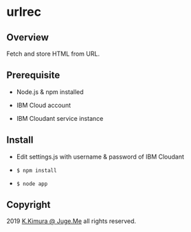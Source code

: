 # urlrec

## Overview

Fetch and store HTML from URL.


## Prerequisite

- Node.js & npm installed

- IBM Cloud account

- IBM Cloudant service instance


## Install

- Edit settings.js with username & password of IBM Cloudant

- `$ npm install`

- `$ node app`


## Copyright

2019 [K.Kimura @ Juge.Me](https://github.com/dotnsf) all rights reserved.
